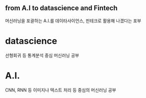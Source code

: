 ## from A.I to datascience and Fintech
머신러닝을 포괄하는 A.I.를 데이타사이언스, 핀테크로 활용해 나겠다는 포부

# datascience
선형회귀 등 통계분석 중심 머신러닝 공부

# A.I.
CNN, RNN 등 이미지나 텍스트 처리 등 중심의 머신러닝 공부
